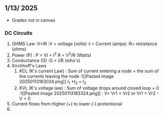 ## 1/13/ 2025
- Grades not in canvas 
### DC Circuits
1. OHMS Law
	:V=IR
	:V =  voltage (volts)
	:I = Current (amps)
	:R= resistance (ohms)
2. Power (P)
	: P = VI = I$^2$ R = V$^2$/R  (Watts)
3. Conductance (G)
	:G = I/R (mho's)
4. Kirchhoff's Laws
	1. KCL (K's current Law)
		: Sum of current entering a node = the sum of the currents leaving the node
		:![[Pasted image 20250113183024.png]] 
		I$_1$ +I$_2$ = I$_3$ 
	2. KVL (K's voltage law)
		: Sum of voltage drops around closed loop = 0
		:![[Pasted image 20250113183324.png]]
		: V= Vr1 + Vr2 or Vr1 + Vr2 - V = 0
5. Current flows from Higher (+) to lower (-) protentional
6. 
